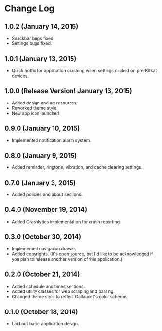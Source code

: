 Change Log
==========

1.0.2 (January 14, 2015)
------------------------
* Snackbar bugs fixed.
* Settings bugs fixed.

1.0.1 (January 13, 2015)
------------------------
* Quick hotfix for application crashing when settings clicked on pre-Kitkat devices.

1.0.0 (Release Version! January 13, 2015)
------------------------
* Added design and art resources.
* Reworked theme style.
* New app icon launcher!

0.9.0 (January 10, 2015)
------------------------
* Implemented notification alarm system.

0.8.0 (January 9, 2015)
-----------------------
* Added reminder, ringtone, vibration, and cache clearing settings.

0.7.0 (January 3, 2015)
-----------------------
* Added policies and about sections.

0.4.0 (November 19, 2014)
-------------------------
* Added Crashlytics implementation for crash reporting.

0.3.0 (October 30, 2014)
------------------------
* Implemented navigation drawer.
* Added copyrights. (It's open source, but I'd like to be acknowledged if you plan to release
 another version of this application.)

0.2.0 (October 21, 2014)
------------------------
* Added schedule and times sections.
* Added utility classes for web scraping and parsing.
* Changed theme style to reflect Gallaudet's color scheme.

0.1.0 (October 18, 2014)
------------------------
* Laid out basic application design.